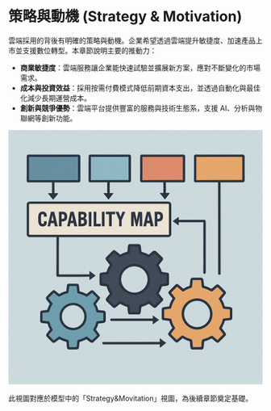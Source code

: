 # 策略與動機 (Strategy & Motivation)

雲端採用的背後有明確的策略與動機。企業希望透過雲端提升敏捷度、加速產品上市並支援數位轉型。本章節說明主要的推動力：

- **商業敏捷度**：雲端服務讓企業能快速試驗並擴展新方案，應對不斷變化的市場需求。
- **成本與投資效益**：採用按需付費模式降低前期資本支出，並透過自動化與最佳化減少長期運營成本。
- **創新與競爭優勢**：雲端平台提供豐富的服務與技術生態系，支援 AI、分析與物聯網等創新功能。

![策略與動機示意圖](img/01_strategy_and_motivation.png)

此視圖對應於模型中的「Strategy&Movitation」視圖，為後續章節奠定基礎。
